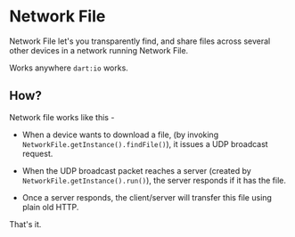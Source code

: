 # Network File

Network File let's you transparently find, 
and share files across several other devices in a network running Network File.

Works anywhere `dart:io` works.

## How?

Network file works like this -

- When a device wants to download a file, (by invoking `NetworkFile.getInstance().findFile()`),
it issues a UDP broadcast request.

- When the UDP broadcast packet reaches a server (created by `NetworkFile.getInstance().run()`),
the server responds if it has the file.

- Once a server responds, the client/server will transfer this file using plain old HTTP.

That's it.
